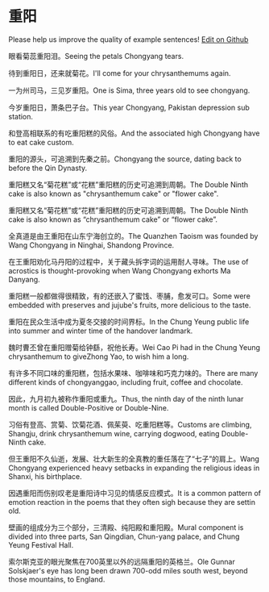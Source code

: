 # 重阳

Please help us improve the quality of example sentences! [Edit on Github](https://github.com/jiyushe/jiyu-example-sentence-source/blob/main/chinese/chongyang_1.md)

<p><span class="chinese">眼看菊蕊重阳泪。</span><span class="english">Seeing the petals Chongyang tears.</span></p>

<p><span class="chinese">待到重阳日，还来就菊花。</span><span class="english">I'll come for your chrysanthemums again.</span></p>

<p><span class="chinese">一为州司马，三见岁重阳。</span><span class="english">One is Sima, three years old to see chongyang.</span></p>

<p><span class="chinese">今岁重阳日，萧条巴子台。</span><span class="english">This year Chongyang, Pakistan depression sub station.</span></p>

<p><span class="chinese">和登高相联系的有吃重阳糕的风俗。</span><span class="english">And the associated high Chongyang have to eat cake custom.</span></p>

<p><span class="chinese">重阳的源头，可追溯到先秦之前。</span><span class="english">Chongyang the source, dating back to before the Qin Dynasty.</span></p>

<p><span class="chinese">重阳糕又名“菊花糕”或“花糕”重阳糕的历史可追溯到周朝。</span><span class="english">The Double Ninth cake is also known as "chrysanthemum cake" or "flower cake".</span></p>

<p><span class="chinese">重阳糕又名“菊花糕”或“花糕”重阳糕的历史可追溯到周朝。</span><span class="english">The Double Ninth cake is also known as “chrysanthemum cake” or “flower cake”.</span></p>

<p><span class="chinese">全真道是由王重阳在山东宁海创立的。</span><span class="english">The Quanzhen Taoism was founded by Wang Chongyang in Ninghai, Shandong Province.</span></p>

<p><span class="chinese">在王重阳劝化马丹阳的过程中，关于藏头拆字词的运用耐人寻味。</span><span class="english">The use of acrostics is thought-provoking when Wang Chongyang exhorts Ma Danyang.</span></p>

<p><span class="chinese">重阳糕一般都做得很精致，有的还嵌入了蜜饯、枣脯，愈发可口。</span><span class="english">Some were embedded with preserves and jujube's fruits, more delicious to the taste.</span></p>

<p><span class="chinese">重阳在民众生活中成为夏冬交接的时间界标。</span><span class="english">In the Chung Yeung public life into summer and winter time of the handover landmark.</span></p>

<p><span class="chinese">魏时曹丕曾在重阳赠菊给钟繇，祝他长寿。</span><span class="english">Wei Cao Pi had in the Chung Yeung chrysanthemum to giveZhong Yao, to wish him a long.</span></p>

<p><span class="chinese">有许多不同口味的重阳糕，包括水果味、咖啡味和巧克力味的。</span><span class="english">There are many different kinds of chongyanggao, including fruit, coffee and chocolate.</span></p>

<p><span class="chinese">因此，九月初九被称作重阳或重九。</span><span class="english">Thus, the ninth day of the ninth lunar month is called Double-Positive or Double-Nine.</span></p>

<p><span class="chinese">习俗有登高、赏菊、饮菊花酒、佩茱萸、吃重阳糕等。</span><span class="english">Customs are climbing, Shangju, drink chrysanthemum wine, carrying dogwood, eating Double-Ninth cake.</span></p>

<p><span class="chinese">但王重阳不久仙逝，发展、壮大新生的全真教的重任落在了“七子”的肩上。</span><span class="english">Wang Chongyang experienced heavy setbacks in expanding the religious ideas in Shanxi, his birthplace.</span></p>

<p><span class="chinese">因遇重阳而伤别叹老是重阳诗中习见的情感反应模式。</span><span class="english">It is a common pattern of emotion reaction in the poems that they often sigh because they are settin old.</span></p>

<p><span class="chinese">壁画的组成分为三个部分，三清殿、纯阳殿和重阳殿。</span><span class="english">Mural component is divided into three parts, San Qingdian, Chun-yang palace, and Chung Yeung Festival Hall.</span></p>

<p><span class="chinese">索尔斯克亚的眼光聚焦在700英里以外的远隔重阳的英格兰。</span><span class="english">Ole Gunnar Solskjaer's eye has long been drawn 700-odd miles south west, beyond those mountains, to England.</span></p>

